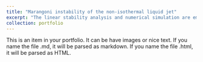 ```yaml
---
title: "Marangoni instability of the non-isothermal liquid jet"
excerpt: "The linear stability analysis and numerical simulation are employed to investigate the effect of thermal field on the jet instability. 1<br/><img src='/images/FigureAbs.png'>"
collection: portfolio
---
```


This is an item in your portfolio. It can be have images or nice text. If you name the file .md, it will be parsed as markdown. If you name the file .html, it will be parsed as HTML. 

